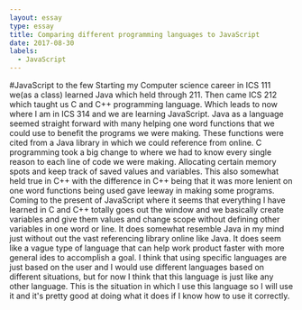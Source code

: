```yaml
---
layout: essay
type: essay
title: Comparing different programming languages to JavaScript
date: 2017-08-30
labels:
  - JavaScript
---
```


#JavaScript to the few
Starting my Computer science career in ICS 111 we(as a class) learned Java which held through 211. Then came ICS 212 which taught us C and C++ programming language. Which leads to now where I am in ICS 314 and we are learning JavaScript. Java as a language seemed straight forward with many helping one word functions that we could use to benefit the programs we were making. These functions were cited from a Java library in which we could reference from online. C programming took a big change to where we had to know every single reason to each line of code we were making. Allocating certain memory spots and keep track of saved values and variables. This also somewhat held true in C++ with the difference in C++ being that it was more lenient on one word functions being used gave leeway in making some programs. Coming to the present of JavaScript where it seems that everything I have learned in C and C++ totally goes out the window and we basically create variables and give them values and change scope without defining other variables in one word or line. It does somewhat resemble Java in my mind just without out the vast referencing library online like Java. It does seem like a vague type of language that can help work product faster with more general ides to accomplish a goal. I think that using specific languages are just based on the user and I would use different languages based on different situations, but for now I think that this language is just like any other language. This is the situation in which I use this language so I will use it and it's pretty good at doing what it does if I know how to use it correctly.
